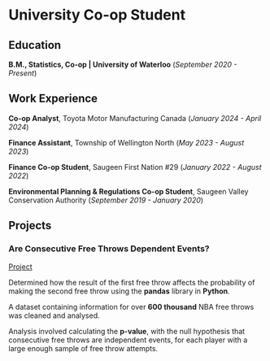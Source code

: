 # University Co-op Student

## Education
**B.M., Statistics, Co-op | University of Waterloo** (_September 2020 - Present_)

## Work Experience
**Co-op Analyst**, Toyota Motor Manufacturing Canada (_January 2024 - April 2024_)

**Finance Assistant**, Township of Wellington North (_May 2023 - August 2023_)

**Finance Co-op Student**, Saugeen First Nation #29 (_January 2022 - August 2022_)

**Environmental Planning & Regulations Co-op Student**, Saugeen Valley Conservation Authority (_September 2019 - January 2020_)

## Projects
### Are Consecutive Free Throws Dependent Events?
[Project](https://github.com/CurtisBender/Free-Throws)

Determined how the result of the first free throw affects the probability of making the second free throw using the **pandas** library in **Python**. 

A dataset containing information for over **600 thousand** NBA free throws was cleaned and analysed. 

Analysis involved calculating the **p-value**, with the null hypothesis that consecutive free throws are independent events, for each player with a large enough sample of free throw attempts.
